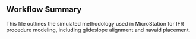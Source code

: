 ## Workflow Summary

This file outlines the simulated methodology used in MicroStation for IFR procedure modeling, including glideslope alignment and navaid placement.
